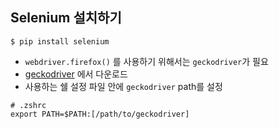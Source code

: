 ## Selenium 설치하기

```
$ pip install selenium
```
- `webdriver.firefox()` 를 사용하기 위해서는 `geckodriver`가 필요
- [geckodriver](https://github.com/mozilla/geckodriver/releases) 에서 다운로드
- 사용하는 쉘 설정 파일 안에 `geckodriver` path를 설정
```
# .zshrc
export PATH=$PATH:[/path/to/geckodriver]
```

